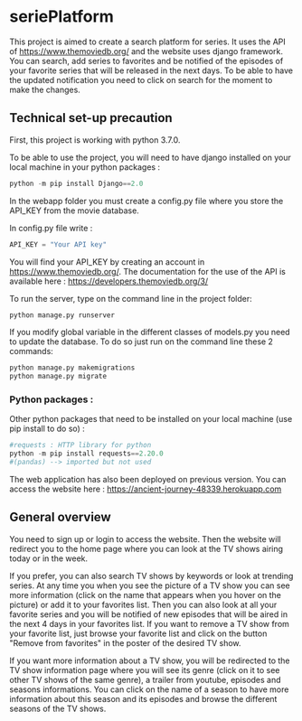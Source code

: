 # seriePlatform

This project is aimed to create a search platform for series. It uses the API of https://www.themoviedb.org/ and the website uses django framework. You can search, add series to favorites and be notified of the episodes of your favorite series that will be released in the next days. To be able to have the updated notification you need to click on search for the moment to make the changes.

## Technical set-up precaution

First, this project is working with python 3.7.0.

To be able to use the project, you will need to have django installed on your local machine in your python packages :

```python
python -m pip install Django==2.0
```

In the webapp folder you must create a config.py file where you store the API_KEY from the movie database.

In config.py file write :

```python
API_KEY = "Your API key"
```

You will find your API_KEY by creating an account in https://www.themoviedb.org/.
The documentation for the use of the API is available here : https://developers.themoviedb.org/3/

To run the server, type on the command line in the project folder:

```python
python manage.py runserver
```

If you modify global variable in the different classes of models.py you need to update the database. To do so just run on the command line these 2 commands:

```python
python manage.py makemigrations
python manage.py migrate
```

### Python packages :

Other python packages that need to be installed on your local machine (use pip install to do so) :
```python
#requests : HTTP library for python
python -m pip install requests==2.20.0
#(pandas) --> imported but not used
```

The web application has also been deployed on previous version. You can access the website here : https://ancient-journey-48339.herokuapp.com


## General overview

You need to sign up or login to access the website. Then the website will redirect you to the home page where you can look at the TV shows airing today or in the week.

If you prefer, you can also search TV shows by keywords or look at trending series.
At any time you when you see the picture of a TV show you can see more information (click on the name that appears when you hover on the picture) or add it to your favorites list. Then you can also look at all your favorite series and you will be notified of new episodes that will be aired in the next 4 days in your favorites list. If you want to remove a TV show from your favorite list, just browse your favorite list and click on the button "Remove from favorites" in the poster of the desired TV show. 

If you want more information about a TV show, you will be redirected to the TV show information page where you will see its genre (click on it to see other TV shows of the same genre), a trailer from youtube, episodes and seasons informations. You can click on the name of a season to have more information about this season and its episodes and browse the different seasons of the TV shows.
